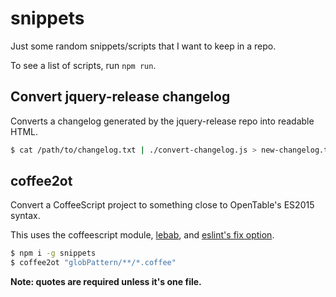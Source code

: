 # snippets

Just some random snippets/scripts that I want to keep in a repo.

To see a list of scripts, run `npm run`.

## Convert jquery-release changelog

Converts a changelog generated by the jquery-release repo into readable HTML.

```sh
$ cat /path/to/changelog.txt | ./convert-changelog.js > new-changelog.txt
```

## coffee2ot

Convert a CoffeeScript project to something close to OpenTable's ES2015 syntax.

This uses the coffeescript module, [lebab](https://github.com/mohebifar/lebab),
and [eslint's fix option](http://eslint.org/docs/user-guide/command-line-interface#fix).

```sh
$ npm i -g snippets
$ coffee2ot "globPattern/**/*.coffee"
```

**Note: quotes are required unless it's one file.**
